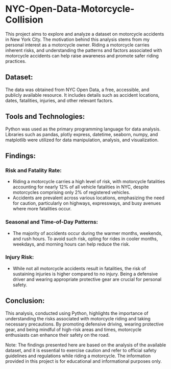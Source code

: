 <h1>NYC-Open-Data-Motorcycle-Collision</h1>

<p>This project aims to explore and analyze a dataset on motorcycle accidents in New York City. The motivation behind this analysis stems from my personal interest as a motorcycle owner. Riding a motorcycle carries inherent risks, and understanding the patterns and factors associated with motorcycle accidents can help raise awareness and promote safer riding practices.</p>

<h2>Dataset:</h2>

<p>The data was obtained from NYC Open Data, a free, accessible, and publicly available resource. It includes details such as accident locations, dates, fatalities, injuries, and other relevant factors.</p>

<h2>Tools and Technologies:</h2>

<p>Python was used as the primary programming language for data analysis. Libraries such as pandas, plotly express, datetime, seaborn, numpy, and matplotlib were utilized for data manipulation, analysis, and visualization.</p>

<h2>Findings:</h2>

<h3>Risk and Fatality Rate:</h3>

<ul>
  <li>Riding a motorcycle carries a high level of risk, with motorcycle fatalities accounting for nearly 12% of all vehicle fatalities in NYC, despite motorcycles comprising only 2% of registered vehicles.</li>
  <li>Accidents are prevalent across various locations, emphasizing the need for caution, particularly on highways, expressways, and busy avenues where more fatalities occur.</li>
</ul>

<h3>Seasonal and Time-of-Day Patterns:</h3>

<ul>
  <li>The majority of accidents occur during the warmer months, weekends, and rush hours. To avoid such risk, opting for rides in cooler months, weekdays, and morning hours can help reduce the risk.</li>
</ul>

<h3>Injury Risk:</h3>

<ul>
  <li>While not all motorcycle accidents result in fatalities, the risk of sustaining injuries is higher compared to no injury. Being a defensive driver and wearing appropriate protective gear are crucial for personal safety.</li>
</ul>

<h2>Conclusion:</h2>

<p>This analysis, conducted using Python, highlights the importance of understanding the risks associated with motorcycle riding and taking necessary precautions. By promoting defensive driving, wearing protective gear, and being mindful of high-risk areas and times, motorcycle enthusiasts can enhance their safety on the road.</p>

<p>Note: The findings presented here are based on the analysis of the available dataset, and it is essential to exercise caution and refer to official safety guidelines and regulations while riding a motorcycle. The information provided in this project is for educational and informational purposes only.</p>
